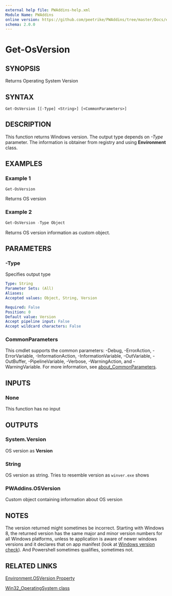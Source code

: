 ```yaml
---
external help file: PWAddins-help.xml
Module Name: PWAddins
online version: https://github.com/peetrike/PWAddins/tree/master/Docs/en-US/Get-OsVersion.md
schema: 2.0.0
---
```


# Get-OsVersion

## SYNOPSIS

Returns Operating System Version

## SYNTAX

```
Get-OsVersion [[-Type] <String>] [<CommonParameters>]
```

## DESCRIPTION

This function returns Windows version.  The output type depends on _-Type_ parameter.
The information is obtainer from registry and using **Environment** class.

## EXAMPLES

### Example 1

```powershell
Get-OsVersion
```

Returns OS version

### Example 2

```powershell
Get-OsVersion -Type Object
```

Returns OS version information as custom object.

## PARAMETERS

### -Type

Specifies output type

```yaml
Type: String
Parameter Sets: (All)
Aliases:
Accepted values: Object, String, Version

Required: False
Position: 0
Default value: Version
Accept pipeline input: False
Accept wildcard characters: False
```

### CommonParameters
This cmdlet supports the common parameters: -Debug, -ErrorAction, -ErrorVariable, -InformationAction, -InformationVariable, -OutVariable, -OutBuffer, -PipelineVariable, -Verbose, -WarningAction, and -WarningVariable. For more information, see [about_CommonParameters](http://go.microsoft.com/fwlink/?LinkID=113216).

## INPUTS

### None

This function has no input

## OUTPUTS

### System.Version

OS version as **Version**

### String

OS version as string.  Tries to resemble version as `winver.exe` shows

### PWAddins.OSVersion

Custom object containing information about OS version

## NOTES

The version returned might sometimes be incorrect. Starting with Windows 8,
the returned version has the same major and minor version numbers for all
Windows platforms, unless te application is aware of newer windows versions and
it declares that on app manifest (look at
[Windows version check](https://learn.microsoft.com/windows/compatibility/windows-version-check)).
And Powershell sometimes qualifies, sometimes not.

## RELATED LINKS

[Environment.OSVersion Property](https://learn.microsoft.com/dotnet/api/system.environment.osversion)

[Win32_OperatingSystem class](https://learn.microsoft.com/windows/desktop/CIMWin32Prov/win32-operatingsystem)
